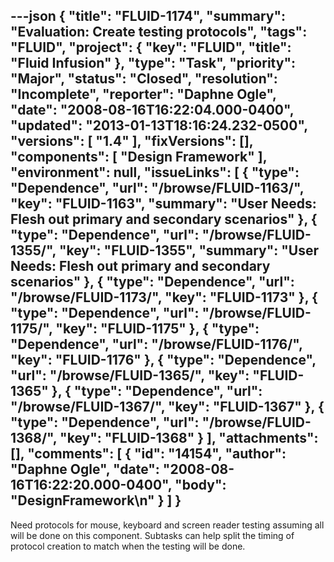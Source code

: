 ---json
{
  "title": "FLUID-1174",
  "summary": "Evaluation:  Create testing protocols",
  "tags": "FLUID",
  "project": {
    "key": "FLUID",
    "title": "Fluid Infusion"
  },
  "type": "Task",
  "priority": "Major",
  "status": "Closed",
  "resolution": "Incomplete",
  "reporter": "Daphne Ogle",
  "date": "2008-08-16T16:22:04.000-0400",
  "updated": "2013-01-13T18:16:24.232-0500",
  "versions": [
    "1.4"
  ],
  "fixVersions": [],
  "components": [
    "Design Framework"
  ],
  "environment": null,
  "issueLinks": [
    {
      "type": "Dependence",
      "url": "/browse/FLUID-1163/",
      "key": "FLUID-1163",
      "summary": "User Needs:  Flesh out primary and secondary scenarios"
    },
    {
      "type": "Dependence",
      "url": "/browse/FLUID-1355/",
      "key": "FLUID-1355",
      "summary": "User Needs:  Flesh out primary and secondary scenarios"
    },
    {
      "type": "Dependence",
      "url": "/browse/FLUID-1173/",
      "key": "FLUID-1173"
    },
    {
      "type": "Dependence",
      "url": "/browse/FLUID-1175/",
      "key": "FLUID-1175"
    },
    {
      "type": "Dependence",
      "url": "/browse/FLUID-1176/",
      "key": "FLUID-1176"
    },
    {
      "type": "Dependence",
      "url": "/browse/FLUID-1365/",
      "key": "FLUID-1365"
    },
    {
      "type": "Dependence",
      "url": "/browse/FLUID-1367/",
      "key": "FLUID-1367"
    },
    {
      "type": "Dependence",
      "url": "/browse/FLUID-1368/",
      "key": "FLUID-1368"
    }
  ],
  "attachments": [],
  "comments": [
    {
      "id": "14154",
      "author": "Daphne Ogle",
      "date": "2008-08-16T16:22:20.000-0400",
      "body": "DesignFramework\n"
    }
  ]
}
---
Need protocols for mouse, keyboard and screen reader testing assuming all will be done on this component.  Subtasks can help split the timing of protocol creation to match when the testing will be done.&#x20;

        